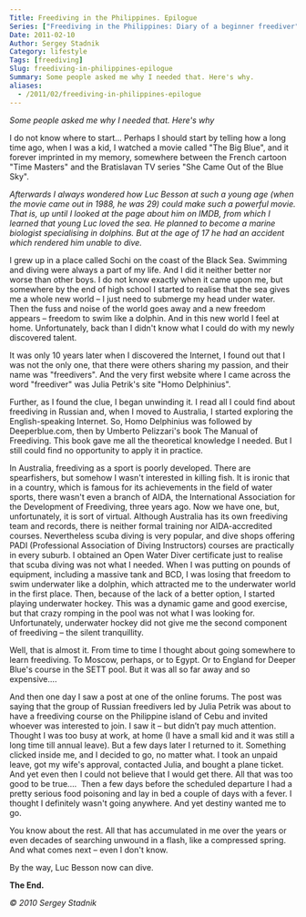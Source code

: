 ```yaml
---
Title: Freediving in the Philippines. Epilogue
Series: ["Freediving in the Philippines: Diary of a beginner freediver"]
Date: 2011-02-10
Author: Sergey Stadnik
Category: lifestyle
Tags: [freediving]
Slug: freediving-in-philippines-epilogue
Summary: Some people asked me why I needed that. Here's why.
aliases:
  - /2011/02/freediving-in-philippines-epilogue
---
```


_Some people asked me why I needed that. Here's why_

I do not know where to start... Perhaps I should start by telling how a
long time ago, when I was a kid, I watched a movie called "The Big
Blue", and it forever imprinted in my memory, somewhere between the
French cartoon "Time Masters" and the Bratislavan TV series "She Came
Out of the Blue Sky".

_Afterwards I always wondered how Luc Besson at such a young age (when the movie came out in 1988, he was 29) could make such a powerful movie. That
is, up until I looked at the page about him on IMDB, from which I learned
that young Luc loved the sea. He planned to become a marine biologist
specialising in dolphins. But at the age of 17 he had an accident
which rendered him unable to dive._

I grew up in a place called Sochi on the coast of the Black Sea.
Swimming and diving were always a part of my life. And I did it
neither better nor worse than other boys. I do not know exactly when it came
upon me, but somewhere by the end of high school I started to realise
that the sea gives me a whole new world – I just need to submerge my
head under water. Then the fuss and noise of the world goes away and a
new freedom appears – freedom to swim like a dolphin. And in this new
world I feel at home. Unfortunately, back than I didn't know what I
could do with my newly discovered talent.

It was only 10 years later when I discovered the Internet, I found out
that I was not the only one, that there were others sharing my
passion, and their name was "freedivers". And the very first website where I
came across the word "freediver" was Julia Petrik's site "Homo
Delphinius".

Further, as I found the clue, I began unwinding it. I read all I could
find about freediving in Russian and, when I moved to Australia, I
started exploring the English-speaking Internet. So, Homo Delphinius
was followed by Deeperblue.com, then by Umberto Pelizzari's book The
Manual of Freediving. This book gave me all the theoretical knowledge
I needed. But I still could find no opportunity to apply it in practice.

In Australia, freediving as a sport is poorly developed. There are
spearfishers, but somehow I wasn't interested in killing fish. It is
ironic that in a country, which is famous for its achievements in the
field of water sports, there wasn't even a branch of AIDA, the
International Association for the Development of Freediving, three
years ago. Now we have one, but, unfortunately, it is sort of virtual.
Although Australia has its own freediving team and records, there is
neither formal training nor AIDA-accredited courses. Nevertheless
scuba diving is very popular, and dive shops offering PADI (Professional
Association of Diving Instructors) courses are practically in every
suburb. I obtained an Open Water Diver certificate just to realise
that scuba diving was not what I needed. When I was putting on pounds of
equipment, including a massive tank and BCD, I was losing that freedom
to swim underwater like a dolphin, which attracted me to the
underwater world in the first place. Then, because of the lack of a better
option, I started playing underwater hockey. This was a dynamic game and good
exercise, but that crazy romping in the pool was not what I was
looking for. Unfortunately, underwater hockey did not give me the second
component of freediving – the silent tranquillity.

Well, that is almost it. From time to time I thought about going
somewhere to learn freediving. To Moscow, perhaps, or to Egypt. Or to
England for Deeper Blue's course in the SETT pool. But it was all so
far away and so expensive....

And then one day I saw a post at one of the online forums. The post was
saying that the group of Russian freedivers led by Julia Petrik was
about to have a freediving course on the Philippine island of Cebu and
invited whoever was interested to join. I saw it – but didn’t pay much
attention. Thought I was too busy at work, at home (I have a small kid
and it was still a long time till annual leave). But a few days later
I returned to it. Something clicked inside me, and I decided to go, no
matter what. I took an unpaid leave, got my wife's approval, contacted
Julia, and bought a plane ticket. And yet even then I could not
believe that I would get there. All that was too good to be true....  Then
a few days before the scheduled departure I had a pretty serious food
poisoning and lay in bed a couple of days with a fever. I thought I
definitely wasn't going anywhere. And yet destiny wanted me to go.

You know about the rest. All that has accumulated in me over the years
or even decades of searching unwound in a flash, like a compressed
spring. And what comes next – even I don't know.

By the way, Luc Besson now can dive.

**The End.**

*© 2010 Sergey Stadnik*